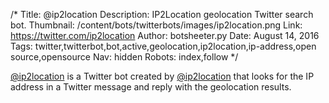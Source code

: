 /*
Title: @ip2location
Description: IP2Location geolocation Twitter search bot.
Thumbnail: /content/bots/twitterbots/images/ip2location.png
Link: https://twitter.com/ip2location
Author: botsheeter.py
Date: August 14, 2016
Tags: twitter,twitterbot,bot,active,geolocation,ip2location,ip-address,open source,opensource
Nav: hidden
Robots: index,follow
*/

[@ip2location](https://twitter.com/ip2location) is a Twitter bot created by [@ip2location](https://twitter.com/ip2location) that looks for the IP address in a Twitter message and reply with the geolocation results.
